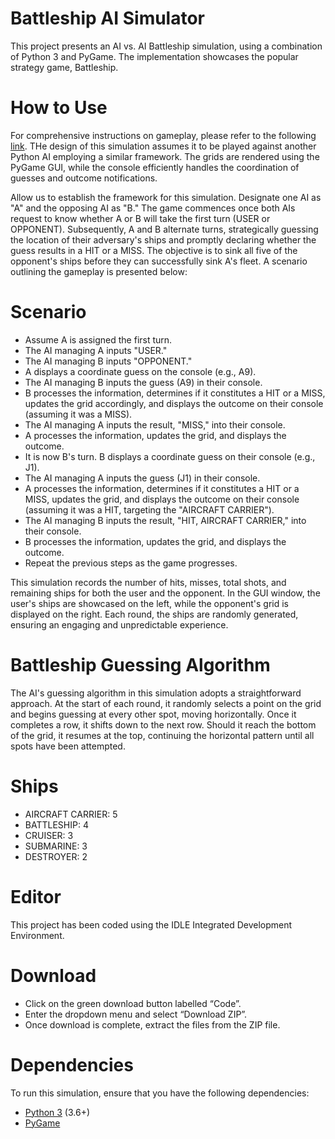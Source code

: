 # Battleship AI Simulator
This project presents an AI vs. AI Battleship simulation, using a combination of Python 3 and PyGame. The implementation showcases the popular strategy game, Battleship.

# How to Use
For comprehensive instructions on gameplay, please refer to the following [link](https://en.wikipedia.org/wiki/Battleship_(game)). THe design of this simulation assumes it to be played against another Python AI employing a similar framework. The grids are rendered using the PyGame GUI, while the console efficiently handles the coordination of guesses and outcome notifications.

Allow us to establish the framework for this simulation. Designate one AI as "A" and the opposing AI as "B." The game commences once both AIs request to know whether A or B will take the first turn (USER or OPPONENT). Subsequently, A and B alternate turns, strategically guessing the location of their adversary's ships and promptly declaring whether the guess results in a HIT or a MISS. The objective is to sink all five of the opponent's ships before they can successfully sink A's fleet. A scenario outlining the gameplay is presented below:

# Scenario
 - Assume A is assigned the first turn.
 - The AI managing A inputs "USER."
 - The AI managing B inputs "OPPONENT."
 - A displays a coordinate guess on the console (e.g., A9).
 - The AI managing B inputs the guess (A9) in their console.
 - B processes the information, determines if it constitutes a HIT or a MISS, updates the grid accordingly, and displays the outcome on their console (assuming it was a MISS).
 - The AI managing A inputs the result, "MISS," into their console.
 - A processes the information, updates the grid, and displays the outcome.
 - It is now B's turn. B displays a coordinate guess on their console (e.g., J1).
 - The AI managing A inputs the guess (J1) in their console.
 - A processes the information, determines if it constitutes a HIT or a MISS, updates the grid, and displays the outcome on their console (assuming it was a HIT, targeting the "AIRCRAFT CARRIER").
 - The AI managing B inputs the result, "HIT, AIRCRAFT CARRIER," into their console.
 - B processes the information, updates the grid, and displays the outcome.
 - Repeat the previous steps as the game progresses.

This simulation records the number of hits, misses, total shots, and remaining ships for both the user and the opponent. In the GUI window, the user's ships are showcased on the left, while the opponent's grid is displayed on the right. Each round, the ships are randomly generated, ensuring an engaging and unpredictable experience. 

# Battleship Guessing Algorithm
The AI's guessing algorithm in this simulation adopts a straightforward approach. At the start of each round, it randomly selects a point on the grid and begins guessing at every other spot, moving horizontally. Once it completes a row, it shifts down to the next row. Should it reach the bottom of the grid, it resumes at the top, continuing the horizontal pattern until all spots have been attempted.

# Ships
 - AIRCRAFT CARRIER: 5
 - BATTLESHIP: 4
 - CRUISER: 3
 - SUBMARINE: 3
 - DESTROYER: 2

# Editor
This project has been coded using the IDLE Integrated Development Environment.

# Download
 - Click on the green download button labelled “Code”.
 - Enter the dropdown menu and select “Download ZIP”.
 - Once download is complete, extract the files from the ZIP file.

# Dependencies
To run this simulation, ensure that you have the following dependencies:

 - [Python 3](https://www.python.org/downloads/) (3.6+)
 - [PyGame](https://www.pygame.org/wiki/GettingStarted)
